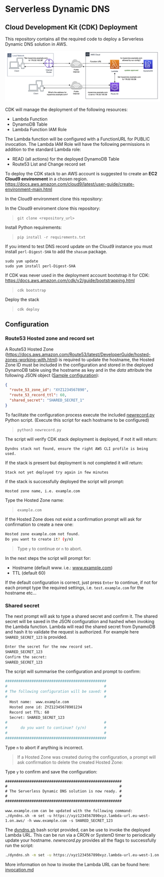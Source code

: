 # Serverless Dynamic DNS

## Cloud Development Kit (CDK) Deployment

This repository contains all the required code to deploy a Serverless Dynamic DNS solution in AWS.

![Architecture diagram](images/architecture.png?raw=true "Architecture")

CDK will manage the deployment of the following resources:

- Lambda Function
- DynamoDB Table
- Lambda Function IAM Role

The Lambda function will be configured with a FunctionURL for PUBLIC invocation.
The Lambda IAM Role will have the following permissions in addition to the standard Lambda role:

- READ (all actions) for the deployed DynamoDB Table
- Route53 List and Change record set

To deploy the CDK stack to an AWS account is suggested to create an **EC2 Cloud9 environment** in a chosen region.
https://docs.aws.amazon.com/cloud9/latest/user-guide/create-environment-main.html

In the Cloud9 environment clone this repository:

In the Cloud9 enviroment clone this repository:
>` git clone <repository_url> `

Install Python requirements:

> `pip install -r requirements.txt`

If you intend to test DNS record update on the Cloud9 instance you must install `perl-Digest-SHA` to add the `shasum` package.
 ```
 sudo yum update
 sudo yum install perl-Digest-SHA
 ```


If CDK was never used in the deployment account bootstrap it for CDK:
https://docs.aws.amazon.com/cdk/v2/guide/bootstrapping.html

> `cdk bootstrap`

Deploy the stack

> `cdk deploy`

## Configuration

### Route53 Hosted zone and record set

A Route53 Hosted Zone (https://docs.aws.amazon.com/Route53/latest/DeveloperGuide/hosted-zones-working-with.html) is required to update the hostname, the Hosted Zone ID must be included in the configuration and stored in the deployed DynamoDB table using the hostname as key and in the _data_ attribute the following JSON object ([Sample configuration](www.example.com.json)):

```JSON
{
  "route_53_zone_id": "XYZ1234567890",
  "route_53_record_ttl": 60,
  "shared_secret": "SHARED_SECRET_1"
}
```

To facilitate the configuration process execute the included [newrecord.py](newrecord.py) Python script.
(Execute this script for each hostname to be configured)

> `python3 newrecord.py`

The script will verify CDK stack deployment is deployed, if not it will return:

```
Dyndns stack not found, ensure the right AWS CLI profile is being used.
```

If the stack is present but deployment is not completed it will return:

```
Stack not yet deployed try again in few minutes
```

if the stack is successfully deployed the script will prompt:

```
Hosted zone name, i.e. example.com
```

Type the Hosted Zone name:

> `example.com`

If the Hosted Zone does not exist a confirmation prompt will ask for confirmation to create a new one:

```bash
Hosted zone example.com not found.
Do you want to create it? (y/n)
```

> Type `y` to continue or `n` to abort.

In the next steps the script will prompt for:

- Hostname (default www. i.e.: www.example.com)
- TTL (default 60)

If the default configuration is correct, just press `Enter` to continue, if not for each prompt type the required settings, i.e. `test.example.com` for the hostname etc...

### Shared secret

The next prompt will ask to type a shared secret and confirm it. The shared secret will be saved in the JSON configuration and hashed when invoking the Lambda function. Lambda will read the shared secret from DynamoDB and hash it to validate the request is authorized. For example here `SHARED_SECRET_123` is provided.

```bash
Enter the secret for the new record set.
SHARED_SECRET_123
Confirm the secret:
SHARED_SECRET_123
```

The script will summarise the configuration and prompt to confirm:

```bash
##############################################
#                                            #
# The following configuration will be saved: #
#                                            #
  Host name:  www.example.com
  Hosted zone id: ZYZ12345678901234
  Record set TTL: 60
  Secret: SHARED_SECRET_123
#                                            #
#      do you want to continue? (y/n)        #
#                                            #
##############################################
```

Type `n` to abort if anything is incorrect.

> If a Hosted Zone was created during the configuration, a prompt will ask confirmation to delete the created Hosted Zone:

Type `y` to confirm and save the configuration:

```
#####################################################
#                                                   #
# The Serverless Dynamic DNS solution is now ready. #
#                                                   #
#####################################################

www.example.com can be updated with the following command:
./dyndns.sh -m set -u https://xyz1234567890xyz.lambda-url.eu-west-1.on.aws/ -h www.example.com -s SHARED_SECRET_123
```

The [dyndns.sh](dyndns.sh) bash script provided, can be use to invoke the deployed Lambda URL. This can be run via a CRON or SystemD timer to periodically update your hostname.
_newrecord.py_ provides all the flags to successfully run the script:

```bash
./dyndns.sh -m set -u https://xyz1234567890xyz.lambda-url.eu-west-1.on.aws/ -h www.example.com -s SHARED_SECRET_123
```

More information on how to invoke the Lambda URL can be found here: [invocation.md](invocation.md)
